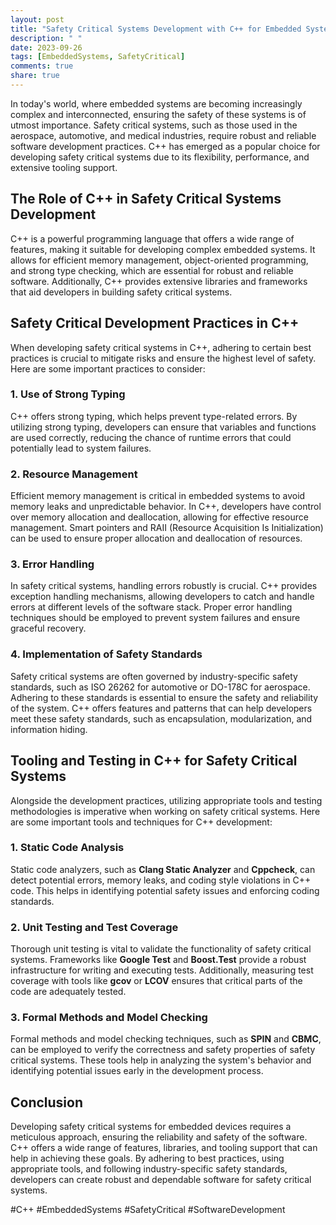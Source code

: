 ```yaml
---
layout: post
title: "Safety Critical Systems Development with C++ for Embedded Systems"
description: " "
date: 2023-09-26
tags: [EmbeddedSystems, SafetyCritical]
comments: true
share: true
---
```


In today's world, where embedded systems are becoming increasingly complex and interconnected, ensuring the safety of these systems is of utmost importance. Safety critical systems, such as those used in the aerospace, automotive, and medical industries, require robust and reliable software development practices. C++ has emerged as a popular choice for developing safety critical systems due to its flexibility, performance, and extensive tooling support.

## The Role of C++ in Safety Critical Systems Development

C++ is a powerful programming language that offers a wide range of features, making it suitable for developing complex embedded systems. It allows for efficient memory management, object-oriented programming, and strong type checking, which are essential for robust and reliable software. Additionally, C++ provides extensive libraries and frameworks that aid developers in building safety critical systems.

## Safety Critical Development Practices in C++

When developing safety critical systems in C++, adhering to certain best practices is crucial to mitigate risks and ensure the highest level of safety. Here are some important practices to consider:

### 1. Use of Strong Typing

C++ offers strong typing, which helps prevent type-related errors. By utilizing strong typing, developers can ensure that variables and functions are used correctly, reducing the chance of runtime errors that could potentially lead to system failures.

### 2. Resource Management

Efficient memory management is critical in embedded systems to avoid memory leaks and unpredictable behavior. In C++, developers have control over memory allocation and deallocation, allowing for effective resource management. Smart pointers and RAII (Resource Acquisition Is Initialization) can be used to ensure proper allocation and deallocation of resources.

### 3. Error Handling

In safety critical systems, handling errors robustly is crucial. C++ provides exception handling mechanisms, allowing developers to catch and handle errors at different levels of the software stack. Proper error handling techniques should be employed to prevent system failures and ensure graceful recovery.

### 4. Implementation of Safety Standards

Safety critical systems are often governed by industry-specific safety standards, such as ISO 26262 for automotive or DO-178C for aerospace. Adhering to these standards is essential to ensure the safety and reliability of the system. C++ offers features and patterns that can help developers meet these safety standards, such as encapsulation, modularization, and information hiding.

## Tooling and Testing in C++ for Safety Critical Systems

Alongside the development practices, utilizing appropriate tools and testing methodologies is imperative when working on safety critical systems. Here are some important tools and techniques for C++ development:

### 1. Static Code Analysis

Static code analyzers, such as **Clang Static Analyzer** and **Cppcheck**, can detect potential errors, memory leaks, and coding style violations in C++ code. This helps in identifying potential safety issues and enforcing coding standards.

### 2. Unit Testing and Test Coverage

Thorough unit testing is vital to validate the functionality of safety critical systems. Frameworks like **Google Test** and **Boost.Test** provide a robust infrastructure for writing and executing tests. Additionally, measuring test coverage with tools like **gcov** or **LCOV** ensures that critical parts of the code are adequately tested.

### 3. Formal Methods and Model Checking

Formal methods and model checking techniques, such as **SPIN** and **CBMC**, can be employed to verify the correctness and safety properties of safety critical systems. These tools help in analyzing the system's behavior and identifying potential issues early in the development process.

## Conclusion

Developing safety critical systems for embedded devices requires a meticulous approach, ensuring the reliability and safety of the software. C++ offers a wide range of features, libraries, and tooling support that can help in achieving these goals. By adhering to best practices, using appropriate tools, and following industry-specific safety standards, developers can create robust and dependable software for safety critical systems.

#C++ #EmbeddedSystems #SafetyCritical #SoftwareDevelopment